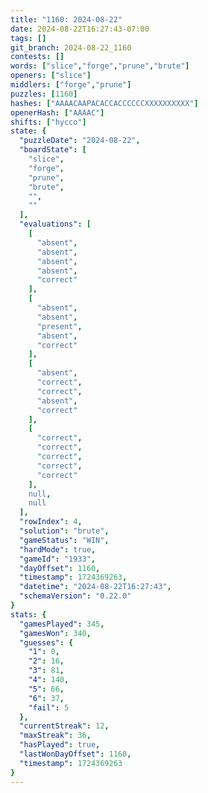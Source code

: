 ```yaml
---
title: "1160: 2024-08-22"
date: 2024-08-22T16:27:43-07:00
tags: []
git_branch: 2024-08-22_1160
contests: []
words: ["slice","forge","prune","brute"]
openers: ["slice"]
middlers: ["forge","prune"]
puzzles: [1160]
hashes: ["AAAACAAPACACCACCCCCCXXXXXXXXXX"]
openerHash: ["AAAAC"]
shifts: ["hycco"]
state: {
  "puzzleDate": "2024-08-22",
  "boardState": [
    "slice",
    "forge",
    "prune",
    "brute",
    "",
    ""
  ],
  "evaluations": [
    [
      "absent",
      "absent",
      "absent",
      "absent",
      "correct"
    ],
    [
      "absent",
      "absent",
      "present",
      "absent",
      "correct"
    ],
    [
      "absent",
      "correct",
      "correct",
      "absent",
      "correct"
    ],
    [
      "correct",
      "correct",
      "correct",
      "correct",
      "correct"
    ],
    null,
    null
  ],
  "rowIndex": 4,
  "solution": "brute",
  "gameStatus": "WIN",
  "hardMode": true,
  "gameId": "1933",
  "dayOffset": 1160,
  "timestamp": 1724369263,
  "datetime": "2024-08-22T16:27:43",
  "schemaVersion": "0.22.0"
}
stats: {
  "gamesPlayed": 345,
  "gamesWon": 340,
  "guesses": {
    "1": 0,
    "2": 16,
    "3": 81,
    "4": 140,
    "5": 66,
    "6": 37,
    "fail": 5
  },
  "currentStreak": 12,
  "maxStreak": 36,
  "hasPlayed": true,
  "lastWonDayOffset": 1160,
  "timestamp": 1724369263
}
---
```

<!-- more -->

